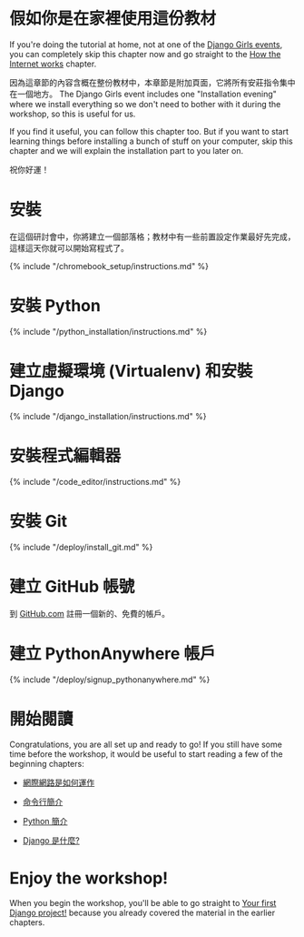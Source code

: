 # 假如你是在家裡使用這份教材

If you're doing the tutorial at home, not at one of the [Django Girls events](https://djangogirls.org/events/), you can completely skip this chapter now and go straight to the [How the Internet works](../how_the_internet_works/README.md) chapter.

因為這章節的內容含概在整份教材中，本章節是附加頁面，它將所有安莊指令集中在一個地方。 The Django Girls event includes one "Installation evening" where we install everything so we don't need to bother with it during the workshop, so this is useful for us.

If you find it useful, you can follow this chapter too. But if you want to start learning things before installing a bunch of stuff on your computer, skip this chapter and we will explain the installation part to you later on.

祝你好運！

# 安裝

在這個研討會中，你將建立一個部落格；教材中有一些前置設定作業最好先完成，這樣這天你就可以開始寫程式了。

<!--sec data-title="Chromebook setup (if you're using one)"
data-id="chromebook_setup" data-collapse=true ces--> {% include "/chromebook_setup/instructions.md" %} 

<!--endsec-->

# 安裝 Python

{% include "/python_installation/instructions.md" %}

# 建立虛擬環境 (Virtualenv) 和安裝 Django

{% include "/django_installation/instructions.md" %}

# 安裝程式編輯器

{% include "/code_editor/instructions.md" %}

# 安裝 Git

{% include "/deploy/install_git.md" %}

# 建立 GitHub 帳號

到 [GitHub.com](https://www.github.com) 註冊一個新的、免費的帳戶。

# 建立 PythonAnywhere 帳戶

{% include "/deploy/signup_pythonanywhere.md" %}

# 開始閱讀

Congratulations, you are all set up and ready to go! If you still have some time before the workshop, it would be useful to start reading a few of the beginning chapters:

* [網際網路是如何運作](../how_the_internet_works/README.md)

* [命令行簡介](../intro_to_command_line/README.md)

* [Python 簡介](../python_introduction/README.md)

* [Django 是什麼?](../django/README.md)

# Enjoy the workshop!

When you begin the workshop, you'll be able to go straight to [Your first Django project!](../django_start_project/README.md) because you already covered the material in the earlier chapters.